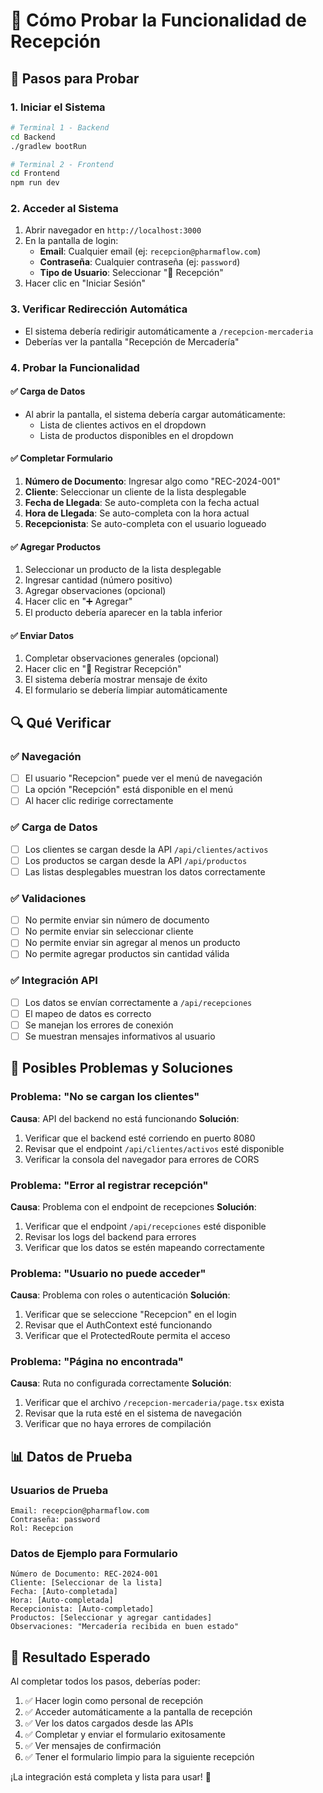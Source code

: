 # 🧪 Cómo Probar la Funcionalidad de Recepción

## 🚀 Pasos para Probar

### 1. Iniciar el Sistema
```bash
# Terminal 1 - Backend
cd Backend
./gradlew bootRun

# Terminal 2 - Frontend  
cd Frontend
npm run dev
```

### 2. Acceder al Sistema
1. Abrir navegador en `http://localhost:3000`
2. En la pantalla de login:
   - **Email**: Cualquier email (ej: `recepcion@pharmaflow.com`)
   - **Contraseña**: Cualquier contraseña (ej: `password`)
   - **Tipo de Usuario**: Seleccionar "👥 Recepción"
3. Hacer clic en "Iniciar Sesión"

### 3. Verificar Redirección Automática
- El sistema debería redirigir automáticamente a `/recepcion-mercaderia`
- Deberías ver la pantalla "Recepción de Mercadería"

### 4. Probar la Funcionalidad

#### ✅ Carga de Datos
- Al abrir la pantalla, el sistema debería cargar automáticamente:
  - Lista de clientes activos en el dropdown
  - Lista de productos disponibles en el dropdown

#### ✅ Completar Formulario
1. **Número de Documento**: Ingresar algo como "REC-2024-001"
2. **Cliente**: Seleccionar un cliente de la lista desplegable
3. **Fecha de Llegada**: Se auto-completa con la fecha actual
4. **Hora de Llegada**: Se auto-completa con la hora actual
5. **Recepcionista**: Se auto-completa con el usuario logueado

#### ✅ Agregar Productos
1. Seleccionar un producto de la lista desplegable
2. Ingresar cantidad (número positivo)
3. Agregar observaciones (opcional)
4. Hacer clic en "➕ Agregar"
5. El producto debería aparecer en la tabla inferior

#### ✅ Enviar Datos
1. Completar observaciones generales (opcional)
2. Hacer clic en "💾 Registrar Recepción"
3. El sistema debería mostrar mensaje de éxito
4. El formulario se debería limpiar automáticamente

## 🔍 Qué Verificar

### ✅ Navegación
- [ ] El usuario "Recepcion" puede ver el menú de navegación
- [ ] La opción "Recepción" está disponible en el menú
- [ ] Al hacer clic redirige correctamente

### ✅ Carga de Datos
- [ ] Los clientes se cargan desde la API `/api/clientes/activos`
- [ ] Los productos se cargan desde la API `/api/productos`
- [ ] Las listas desplegables muestran los datos correctamente

### ✅ Validaciones
- [ ] No permite enviar sin número de documento
- [ ] No permite enviar sin seleccionar cliente
- [ ] No permite enviar sin agregar al menos un producto
- [ ] No permite agregar productos sin cantidad válida

### ✅ Integración API
- [ ] Los datos se envían correctamente a `/api/recepciones`
- [ ] El mapeo de datos es correcto
- [ ] Se manejan los errores de conexión
- [ ] Se muestran mensajes informativos al usuario

## 🐛 Posibles Problemas y Soluciones

### Problema: "No se cargan los clientes"
**Causa**: API del backend no está funcionando
**Solución**: 
1. Verificar que el backend esté corriendo en puerto 8080
2. Revisar que el endpoint `/api/clientes/activos` esté disponible
3. Verificar la consola del navegador para errores de CORS

### Problema: "Error al registrar recepción"
**Causa**: Problema con el endpoint de recepciones
**Solución**:
1. Verificar que el endpoint `/api/recepciones` esté disponible
2. Revisar los logs del backend para errores
3. Verificar que los datos se estén mapeando correctamente

### Problema: "Usuario no puede acceder"
**Causa**: Problema con roles o autenticación
**Solución**:
1. Verificar que se seleccione "Recepcion" en el login
2. Revisar que el AuthContext esté funcionando
3. Verificar que el ProtectedRoute permita el acceso

### Problema: "Página no encontrada"
**Causa**: Ruta no configurada correctamente
**Solución**:
1. Verificar que el archivo `/recepcion-mercaderia/page.tsx` exista
2. Revisar que la ruta esté en el sistema de navegación
3. Verificar que no haya errores de compilación

## 📊 Datos de Prueba

### Usuarios de Prueba
```
Email: recepcion@pharmaflow.com
Contraseña: password
Rol: Recepcion
```

### Datos de Ejemplo para Formulario
```
Número de Documento: REC-2024-001
Cliente: [Seleccionar de la lista]
Fecha: [Auto-completada]
Hora: [Auto-completada]
Recepcionista: [Auto-completado]
Productos: [Seleccionar y agregar cantidades]
Observaciones: "Mercadería recibida en buen estado"
```

## 🎯 Resultado Esperado

Al completar todos los pasos, deberías poder:
1. ✅ Hacer login como personal de recepción
2. ✅ Acceder automáticamente a la pantalla de recepción
3. ✅ Ver los datos cargados desde las APIs
4. ✅ Completar y enviar el formulario exitosamente
5. ✅ Ver mensajes de confirmación
6. ✅ Tener el formulario limpio para la siguiente recepción

¡La integración está completa y lista para usar! 🎉